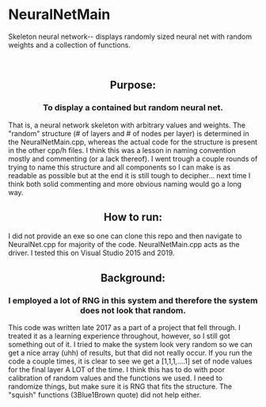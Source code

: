 # NeuralNetMain
Skeleton neural network-- displays randomly sized neural net with random weights and a collection of functions.

<br>
<div align="center"> 
  <h2> Purpose: </h2>
  <h3> To display a contained but random neural net. </h3> 
</div>
That is, a neural network skeleton with arbitrary values and weights.
The "random" structure (# of layers and # of nodes per layer) is determined in the NeuralNetMain.cpp, whereas the actual code for the
structure is present in the other cpp/h files. I think this was a lesson in naming convention mostly and commenting (or a lack thereof).
I went trough a couple rounds of trying to name this structure and all components so I can make is as readable as possible but at the
end it is still tough to decipher... next time I think both solid commenting and more obvious naming would go a long way.

<br>
<div align="center"> 
  <h2> How to run: </h2>
</div>
I did not provide an exe so one can clone this repo and then navigate to NeuralNet.cpp for majority of the code. NeuralNetMain.cpp acts as the driver. I tested this on Visual Studio 2015 and 2019.

<br>
<div align="center"> 
  <h2> Background: </h2>
  <h3> I employed a lot of RNG in this system and therefore the system does not look that random. </h3> 
</div>
This code was written late 2017 as a part of a project that fell through. I treated it as a learning experience throughout, however, so
I still got something out of it. I tried to make the system look very random so we can get a nice array (uhh) of results, but that
did not really occur. If you run the code a couple times, it is clear to see we get a [1,1,1,....1] set of
node values for the final layer A LOT of the time. I think this has to do with poor calibration of  random values and the functions we used. I need to randomize things,
but make sure it is RNG that fits the structure. The "squish" functions (3Blue1Brown quote) did not help either.
